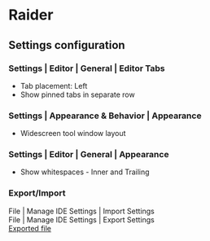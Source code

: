 # Raider

## Settings configuration

 ### Settings | Editor | General | Editor Tabs
- Tab placement: Left
- Show pinned tabs in separate row

### Settings | Appearance & Behavior | Appearance
- Widescreen tool window layout

 ### Settings | Editor | General | Appearance
- Show whitespaces - Inner and Trailing

### Export/Import
File | Manage IDE Settings | Import Settings  
File | Manage IDE Settings | Export Settings  
[Exported file](raider_settings.zip)